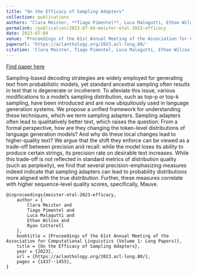 ```yaml
---
title: "On the Efficacy of Sampling Adapters"
collection: publications
authors: "Clara Meister, **Tiago Pimentel**, Luca Malagutti, Ethan Wilcox, Ryan Cotterell"
permalink: /publication/2023-07-04-meister-etal-2023-efficacy
date: 2023-07-04
venue: 'Proceedings of the 61st Annual Meeting of the Association for Computational Linguistics (Volume 1: Long Papers)'
paperurl: 'https://aclanthology.org/2023.acl-long.80/'
citation: 'Clara Meister, Tiago Pimentel, Luca Malagutti, Ethan Wilcox, and Ryan Cotterell. 2023. On the Efficacy of Sampling Adapters. In Proceedings of the 61st Annual Meeting of the Association for Computational Linguistics (Volume 1: Long Papers), pages 1437–1455, Toronto, Canada. Association for Computational Linguistics.'
---
```


<a href='https://aclanthology.org/2023.acl-long.80/'>Find paper here</a>

Sampling-based decoding strategies are widely employed for generating text from probabilistic models, yet standard ancestral sampling often results in text that is degenerate or incoherent. To alleviate this issue, various modifications to a model’s sampling distribution, such as top-p or top-k sampling, have been introduced and are now ubiquitously used in language generation systems. We propose a unified framework for understanding these techniques, which we term sampling adapters. Sampling adapters often lead to qualitatively better text, which raises the question: From a formal perspective, how are they changing the token-level distributions of language generation models? And why do these local changes lead to higher-quality text? We argue that the shift they enforce can be viewed as a trade-off between precision and recall: while the model loses its ability to produce certain strings, its precision rate on desirable text increases. While this trade-off is not reflected in standard metrics of distribution quality (such as perplexity), we find that several precision-emphasizing measures indeed indicate that sampling adapters can lead to probability distributions more aligned with the true distribution. Further, these measures correlate with higher sequence-level quality scores, specifically, Mauve.

```
@inproceedings{meister-etal-2023-efficacy,
    author = {
        Clara Meister and
        Tiago Pimentel and
        Luca Malagutti and
        Ethan Wilcox and
        Ryan Cotterell
    },
    booktitle = {Proceedings of the 61st Annual Meeting of the Association for Computational Linguistics (Volume 1: Long Papers)},
    title = {On the Efficacy of Sampling Adapters},
    year = {2023},
    url = {https://aclanthology.org/2023.acl-long.80/},
    pages = {1437--1455},
}
```